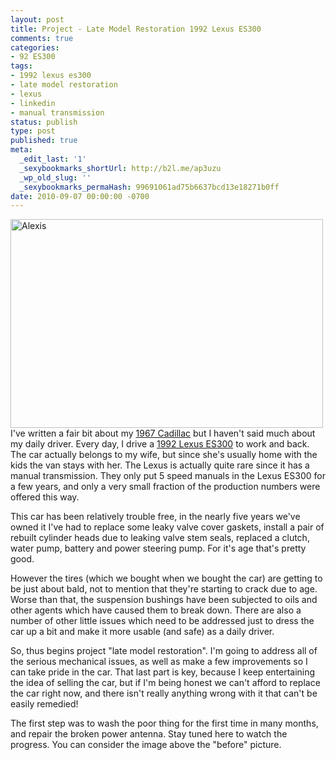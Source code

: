 ```yaml
---
layout: post
title: Project - Late Model Restoration 1992 Lexus ES300
comments: true
categories:
- 92 ES300
tags:
- 1992 lexus es300
- late model restoration
- lexus
- linkedin
- manual transmission
status: publish
type: post
published: true
meta:
  _edit_last: '1'
  _sexybookmarks_shortUrl: http://b2l.me/ap3uzu
  _wp_old_slug: ''
  _sexybookmarks_permaHash: 99691061ad75b6637bcd13e18271b0ff
date: 2010-09-07 00:00:00 -0700
---
```

<a href="http://www.flickr.com/photos/rgeyer/4945665693/" title="Alexis by qwikrex, on Flickr"><img src="http://farm5.static.flickr.com/4149/4945665693_a47279f116.jpg" width="500" height="334" alt="Alexis" class="aligncenter" /></a>
I've written a fair bit about my <a href="{{ root_url }}/categories/1967-cadillac-sedan-deville/">1967 Cadillac</a> but I haven't said much about my daily driver.  Every day, I drive a <a href="{{ root_url }}/categories/92-es300/">1992 Lexus ES300</a> to work and back.  The car actually belongs to my wife, but since she's usually home with the kids the van stays with her.  The Lexus is actually quite rare since it has a manual transmission.  They only put 5 speed manuals in the Lexus ES300 for a few years, and only a very small fraction of the production numbers were offered this way.

This car has been relatively trouble free, in the nearly five years we've owned it I've had to replace some leaky valve cover gaskets, install a pair of rebuilt cylinder heads due to leaking valve stem seals, replaced a clutch, water pump, battery and power steering pump.  For it's age that's pretty good.

However the tires (which we bought when we bought the car) are getting to be just about bald, not to mention that they're starting to crack due to age.  Worse than that, the suspension bushings have been subjected to oils and other agents which have caused them to break down.  There are also a number of other little issues which need to be addressed just to dress the car up a bit and make it more usable (and safe) as a daily driver.

So, thus begins project "late model restoration".  I'm going to address all of the serious mechanical issues, as well as make a few improvements so I can take pride in the car.  That last part is key, because I keep entertaining the idea of selling the car, but if I'm being honest we can't afford to replace the car right now, and there isn't really anything wrong with it that can't be easily remedied!

The first step was to wash the poor thing for the first time in many months, and repair the broken power antenna.  Stay tuned here to watch the progress.  You can consider the image above the "before" picture.
